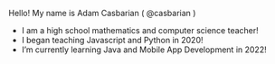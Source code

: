Hello!  My name is Adam Casbarian ( @casbarian )
- I am a high school mathematics and computer science teacher!
- I began teaching Javascript and Python in 2020!
- I’m currently learning Java and Mobile App Development in 2022!

<!---
casbarian/casbarian is a ✨ special ✨ repository because its `README.md` (this file) appears on your GitHub profile.
You can click the Preview link to take a look at your changes.
--->
